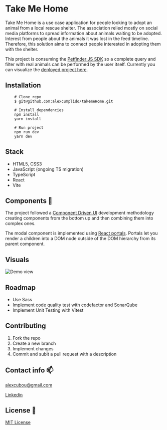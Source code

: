 # Take Me Home

Take Me Home is a use case application for people looking to adopt an animal from a local rescue shelter. The association relied mostly on social media platforms to spread information about animals waiting to be adopted. Interest from people about the animals it was lost in the feed timeline. Therefore, this solution aims to connect people interested in adopting them with the shelter.

This project is consuming the [Petfinder JS SDK](https://github.com/petfinder-com/petfinder-js-sdk/tree/master/docs#v2-api) so a complete query and filter with real animals can be performed by the user itself. Currently you can visualize the [deployed project here](https://takeme-home.vercel.app/).

## Installation

```shell
    # Clone repo
    $ git@github.com:alexcumplido/takemeHome.git
```

```shell
    # Install dependencies
    npm install
    yarn install
```

```shell
    # Run project
    npm run dev
    yarn dev
```

## Stack

- HTML5, CSS3
- JavaScript (ongoing TS migration)
- TypeScript
- React
- Vite

## Components 🧬

The project followed a [Component Driven UI](https://www.componentdriven.org/) development methodology creating components from the bottom up and then combining them into complex ones.

The modal component is implemented using [React portals](https://reactjs.org/docs/portals.html). Portals let you render a children into a DOM node outside of the DOM hierarchy from its parent component.

## Visuals

![Demo view](https://alexcumplido.github.io/portfolio/images/pets.PNG)

## Roadmap

- Use Sass
- Implement code quality test with codefactor and SonarQube
- Implement Unit Testing with Vitest

## Contributing

1. Fork the repo
2. Create a new branch
3. Implement changes
4. Commit and subit a pull request with a description

## Contact info 📫

alexcubou@gmail.com

[Linkedin](https://www.linkedin.com/in/alexandrecb/)

## License 📃

[MIT License](https://opensource.org/licenses/MIT)

